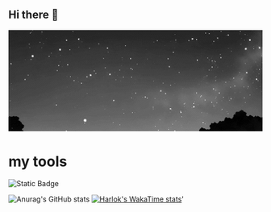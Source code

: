 ## Hi there 👋

<img src="https://github.com/KorobkovIT/KorobkovIT/blob/main/489f21b6adb1b4817e8b087f96bf5c06.gif" width="600">

# my tools

![Static Badge](https://img.shields.io/badge/py-python-blue?style=plastic&logo=python)

![Anurag's GitHub stats](https://github-readme-stats.vercel.app/api?username=KorobkovIT&show_icons=true&theme=radical)
[![Harlok's WakaTime stats](https://github-readme-stats.vercel.app/api/wakatime?username=KorobkovIT)](https://github.com/anuraghazra/github-readme-stats)'
